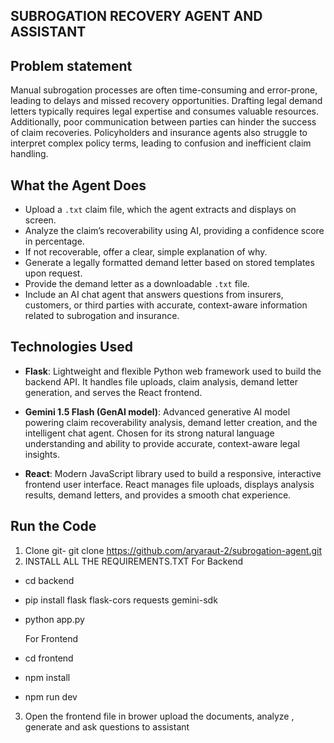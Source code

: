 ## SUBROGATION RECOVERY AGENT AND ASSISTANT

## Problem statement 
Manual subrogation processes are often time-consuming and error-prone, leading to delays and missed recovery opportunities. Drafting legal demand letters typically requires legal expertise and consumes valuable resources. Additionally, poor communication between parties can hinder the success of claim recoveries. Policyholders and insurance agents also struggle to interpret complex policy terms, leading to confusion and inefficient claim handling.

## What the Agent Does

- Upload a `.txt` claim file, which the agent extracts and displays on screen.  
- Analyze the claim’s recoverability using AI, providing a confidence score in percentage.  
- If not recoverable, offer a clear, simple explanation of why.  
- Generate a legally formatted demand letter based on stored templates upon request.  
- Provide the demand letter as a downloadable `.txt` file.  
- Include an AI chat agent that answers questions from insurers, customers, or third parties with accurate, context-aware information related to subrogation and insurance.

## Technologies Used

- **Flask**: Lightweight and flexible Python web framework used to build the backend API. It handles file uploads, claim analysis, demand letter generation, and serves the React frontend.

- **Gemini 1.5 Flash (GenAI model)**: Advanced generative AI model powering claim recoverability analysis, demand letter creation, and the intelligent chat agent. Chosen for its strong natural language understanding and ability to provide accurate, context-aware legal insights.

- **React**: Modern JavaScript library used to build a responsive, interactive frontend user interface. React manages file uploads, displays analysis results, demand letters, and provides a smooth chat experience.

## Run the Code

1. Clone git- git clone https://github.com/aryaraut-2/subrogation-agent.git
2.  INSTALL ALL THE REQUIREMENTS.TXT
   For Backend
- cd backend
- pip install flask flask-cors requests gemini-sdk
- python app.py

  For Frontend
- cd frontend
- npm install
- npm run dev
3. Open the frontend file in brower 
upload the documents, analyze , generate and ask questions to assistant


